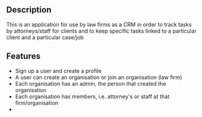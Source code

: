 ## Description

This is an application for use by law firms as a CRM in order to track tasks by attorneys/staff for clients and to keep specific tasks linked to a particular client and a particular case/job

## Features

  - Sign up a user and create a profile
  - A user can create an organisation or join an organisation (law firm)
  - Each organisation has an admin, the person that created the organisation
  - Each organisation has members, i.e. attorney's or staff at that firm/organisation
  -

